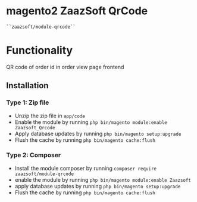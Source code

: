 # magento2 ZaazSoft QrCode

    ``zaazsoft/module-qrcode``

# Functionality
 QR code of order id in order view page frontend

## Installation

### Type 1: Zip file

 - Unzip the zip file in `app/code`
 - Enable the module by running `php bin/magento module:enable Zaazsoft_Qrcode`
 - Apply database updates by running `php bin/magento setup:upgrade`
 - Flush the cache by running `php bin/magento cache:flush`

### Type 2: Composer

 - Install the module composer by running `composer require zaazsoft/module-qrcode`
 - enable the module by running `php bin/magento module:enable Zaazsoft`
 - apply database updates by running `php bin/magento setup:upgrade`
 - Flush the cache by running `php bin/magento cache:flush`



